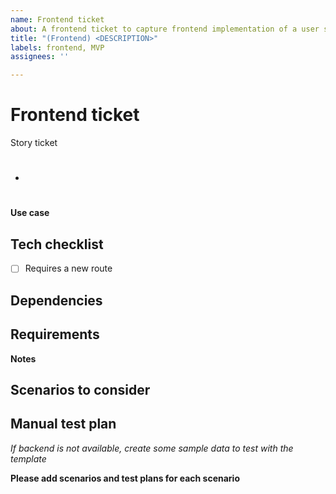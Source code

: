 ```yaml
---
name: Frontend ticket
about: A frontend ticket to capture frontend implementation of a user story
title: "(Frontend) <DESCRIPTION>"
labels: frontend, MVP
assignees: ''

---
```


# Frontend ticket

Story ticket
- #

**Use case**
<!-- Describe how the user will use this -->

## Tech checklist
- [ ] Requires a new route

## Dependencies
<!-- List any tickets that must first be completed--> 

## Requirements
<!-- Provide notes for how you think we should implement this -->

**Notes**

## Scenarios to consider
<!-- Edge cases to consider when implementing the design. These should all be
tested -->

## Manual test plan
_If backend is not available, create some sample data to test with the template_

**Please add scenarios and test plans for each scenario**
